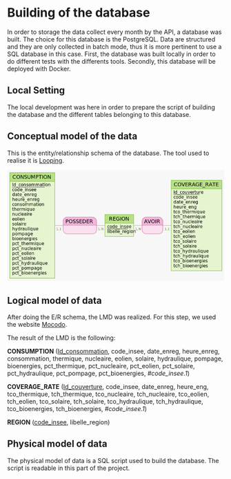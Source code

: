 # Building of the database

In order to storage the data collect every month by the API, a database was built. The choice for this database is the PostgreSQL.
Data are structured and they are only collected in batch mode, thus it is more pertinent to use a SQL database in this case.
First, the database was built locally in order to do different tests with the differents tools. Secondly, this database will be deployed with Docker.

## Local Setting

The local development was here in order to prepare the script of building the database and the different tables belonging to this database.

## Conceptual model of the data

This is the entity/relationship schema of the database. The tool used to realise it is [Looping](https://www.looping-mcd.fr/).

![ER_Schema_Database](Images/ER_Energy_Consumption.png)

## Logical model of data

After doing the E/R schema, the LMD was realized. For this step, we used the website [Mocodo](https://www.mocodo.net/).

The result of the LMD is the following:

**CONSUMPTION** (<ins>Id_consommation</ins>, code_insee, date_enreg, heure_enreg, consommation, thermique, nucleaire, eolien, solaire, hydraulique, pompage, bioenergies, pct_thermique, pct_nucleaire, pct_eolien, pct_solaire, pct_hydraulique, pct_pompage, pct_bioenergies, _#code_insee.1_)<br>

**COVERAGE_RATE** (<ins>Id_couverture</ins>, code_insee, date_enreg, heure_eng, tco_thermique, tch_thermique, tco_nucleaire, tch_nucleaire, tco_eolien, tch_eolien, tco_solaire, tch_solaire, tco_hydraulique, tch_hydraulique, tco_bioenergies, tch_bioenergies, _#code_insee.1_)<br>

**REGION** (<ins>code_insee</ins>, libelle_region)

## Physical model of data

The physical model of data is a SQL script used to build the database. The script is readable in this part of the project. 